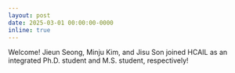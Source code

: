 ```yaml
---
layout: post
date: 2025-03-01 00:00:00-0000
inline: true
---
```


Welcome! Jieun Seong, Minju Kim, and Jisu Son joined HCAIL as an integrated Ph.D. student and M.S. student, respectively!
